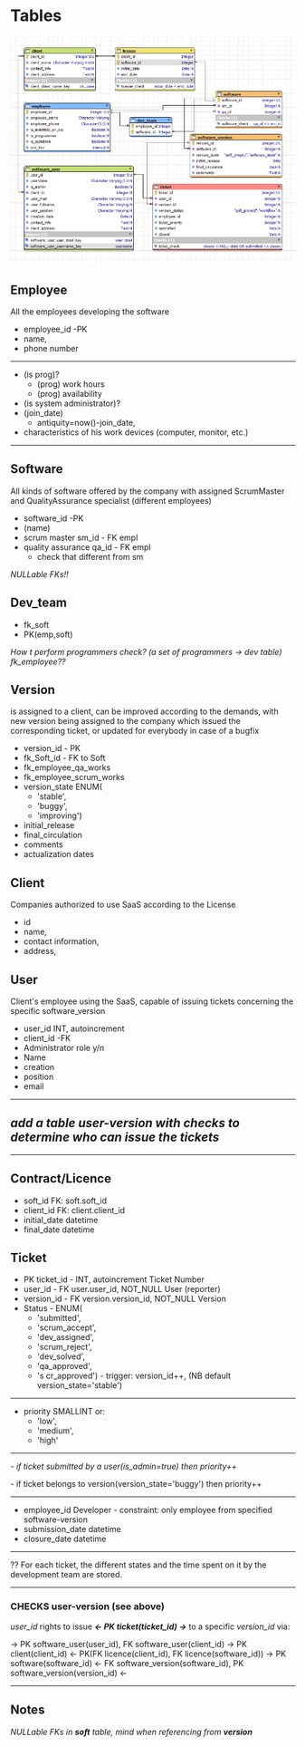 # Tables

![ERD](2022-02-23_ERD.png)

## Employee

All the employees developing the software

* employee_id   -PK
* name,
* phone number

---

* (is prog)?
  * (prog) work hours
  * (prog) availability
* (is system administrator)?
* (join_date)
  * antiquity=now()-join_date,
* characteristics of his work devices (computer, monitor, etc.)

---

## Software

All kinds of software offered by the company with assigned ScrumMaster and QualityAssurance specialist (different employees)

* software_id        -PK
* (name)
* scrum master sm_id        - FK empl
* quality assurance qa_id   - FK empl
  * check that different from sm

*NULLable FKs!!*

## Dev_team

* fk_soft
* PK(emp,soft)

*How t perform programmers check? (a set of programmers -> dev table)
fk_employee??*

## Version

is assigned to a client, can be improved according to the demands, with new version being assigned to the company which issued the corresponding ticket, or updated for everybody in case of a bugfix

* version_id    - PK
* fk_Soft_id    - FK to Soft
* fk_employee_qa_works
* fk_employee_scrum_works
* version_state ENUM(
  * 'stable',
  * 'buggy',
  * 'improving')
* initial_release
* final_circulation
* comments
* actualization dates

## Client

Companies authorized to use SaaS according to the License

* id
* name,
* contact information,
* address,

## User

Client's employee using the SaaS, capable of issuing tickets concerning the specific software_version

* user_id        INT, autoincrement
* client_id        -FK
* Administrator role y/n
* Name
* creation
* position
* email

---

## _add a table user-version with checks to determine who can issue the tickets_

---

## Contract/Licence

* soft_id            FK: soft.soft_id
* client_id          FK: client.client_id
* initial_date        datetime
* final_date        datetime

## Ticket

* PK ticket_id    - INT, autoincrement        Ticket Number
* user_id    - FK user.user_id, NOT_NULL        User (reporter)
* version_id    - FK version.version_id, NOT_NULL    Version
* Status        - ENUM(
  * 'submitted',
  * 'scrum_accept',
  * 'dev_assigned',
  * 'scrum_reject',
  * 'dev_solved',
  * 'qa_approved',
  * 's cr_approved')
\- trigger: version_id++, (NB default version_state='stable')

---

* priority        SMALLINT or:
  * 'low',
  * 'medium',
  * 'high'

---

*\- if ticket submitted by a user(is_admin=true) then priority++*

\- if ticket belongs to version(version_state='buggy') then priority++

---

* employee_id        Developer
    \- constraint: only employee from specified software-version
* submission_date    datetime
* closure_date        datetime

---

?? For each ticket, the different states and the time spent on it by the development team are stored.

---

### CHECKS user-version (see above)

 *user_id* rights to issue ***<- PK ticket(ticket_id) ->*** to a specific *version_id* via:

-> PK software_user(user_id), FK software_user(client_id) -> PK client(client_id) <- PK(FK licence(client_id), FK licence(software_id)) -> PK software(software_id) <- FK software_version(software_id), PK software_version(version_id) <-

---

## Notes

*NULLable FKs in **soft** table, mind when referencing from **version***
